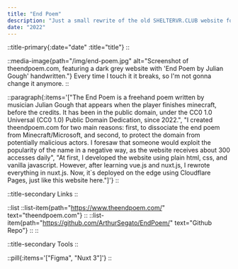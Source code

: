 ```yaml
---
title: "End Poem"
description: "Just a small rewrite of the old SHELTERVR.CLUB website for a lighter, faster, and more responsive experience. It's now accessible and features a pixel-perfect clickable area."
date: "2022"
---
```


::title-primary{:date="date" :title="title"}
::

::media-image{path="/img/end-poem.jpg" alt="Screenshot of theendpoem.com, featuring a dark grey website with 'End Poem by Julian Gough' handwritten."}
Every time I touch it it breaks, so I'm not gonna change it anymore.
::

::paragraph{:items='["The End Poem is a freehand poem written by musician Julian Gough that appears when the player finishes minecraft, before the credits. It has been in the public domain, under the CC0 1.0 Universal (CC0 1.0) Public Domain Dedication, since 2022.", "I created theendpoem.com for two main reasons: first, to dissociate the end poem from Minecraft/Microsoft, and second, to protect the domain from potentially malicious actors. I foresaw that someone would exploit the popularity of the name in a negative way, as the website receives about 300 accesses daily", "At first, I developed the website using plain html, css, and vanilla javascript. However, after learning vue.js and nuxt.js, I rewrote everything in nuxt.js. Now, it`s deployed on the edge using Cloudflare Pages, just like this website here."]'}
::

::title-secondary
Links
::

::list
::list-item{path="https://www.theendpoem.com/" text="theendpoem.com"}
::
::list-item{path="https://github.com/ArthurSegato/EndPoem/" text="Github Repo"}
::
::

::title-secondary
Tools
::

::pill{:items='["Figma", "Nuxt 3"]'}
::
